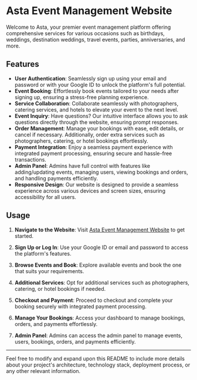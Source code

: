 # Asta Event Management Website

Welcome to Asta, your premier event management platform offering comprehensive services for various occasions such as birthdays, weddings, destination weddings, travel events, parties, anniversaries, and more.

## Features

- **User Authentication**: Seamlessly sign up using your email and password or with your Google ID to unlock the platform's full potential.
- **Event Booking**: Effortlessly book events tailored to your needs after signing up, ensuring a stress-free planning experience.
- **Service Collaboration**: Collaborate seamlessly with photographers, catering services, and hotels to elevate your event to the next level.
- **Event Inquiry**: Have questions? Our intuitive interface allows you to ask questions directly through the website, ensuring prompt responses.
- **Order Management**: Manage your bookings with ease, edit details, or cancel if necessary. Additionally, order extra services such as photographers, catering, or hotel bookings effortlessly.
- **Payment Integration**: Enjoy a seamless payment experience with integrated payment processing, ensuring secure and hassle-free transactions.
- **Admin Panel**: Admins have full control with features like adding/updating events, managing users, viewing bookings and orders, and handling payments efficiently.
- **Responsive Design**: Our website is designed to provide a seamless experience across various devices and screen sizes, ensuring accessibility for all users.

## Usage

1. **Navigate to the Website**:
   Visit <a href="https://asta-185de.web.app/" target="_blank">Asta Event Management Website</a> to get started.

2. **Sign Up or Log In**:
   Use your Google ID or email and password to access the platform's features.

3. **Browse Events and Book**:
   Explore available events and book the one that suits your requirements.

4. **Additional Services**:
   Opt for additional services such as photographers, catering, or hotel bookings if needed.

5. **Checkout and Payment**:
   Proceed to checkout and complete your booking securely with integrated payment processing.

6. **Manage Your Bookings**:
   Access your dashboard to manage bookings, orders, and payments effortlessly.

7. **Admin Panel**:
   Admins can access the admin panel to manage events, users, bookings, orders, and payments efficiently.

---

Feel free to modify and expand upon this README to include more details about your project's architecture, technology stack, deployment process, or any other relevant information.
